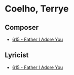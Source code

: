 # Coelho, Terrye

## Composer

- [615 - Father I Adore You](/hymns/615.md)

## Lyricist

- [615 - Father I Adore You](/hymns/615.md)


